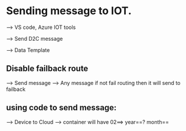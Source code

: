 # Sending message to IOT.
--> VS code, Azure IOT tools

--> Send D2C message

--> Data Template


## Disable failback route
--> Send message --> Any message if not fail routing then it will send to failback


## using code to send message:
--> Device to Cloud
--> container will have 02==> year==? month==
